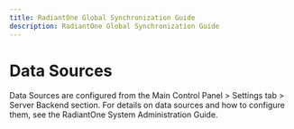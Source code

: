 ```yaml
---
title: RadiantOne Global Synchronization Guide
description: RadiantOne Global Synchronization Guide
---
```


# Data Sources

Data Sources are configured from the Main Control Panel > Settings tab > Server Backend section. For details on data sources and how to configure them, see the RadiantOne System Administration Guide.
